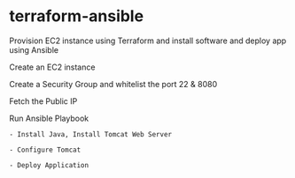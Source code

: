 # terraform-ansible
Provision EC2 instance using Terraform and install software and deploy app using Ansible

Create an EC2 instance

Create a Security Group and whitelist the port 22 & 8080

Fetch the Public IP

Run Ansible Playbook 

	- Install Java, Install Tomcat Web Server
	
	- Configure Tomcat
	
	- Deploy Application